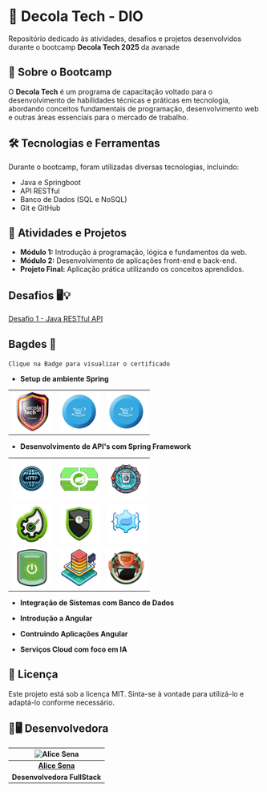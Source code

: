 # 🚀 Decola Tech - DIO

Repositório dedicado às atividades, desafios e projetos desenvolvidos durante o bootcamp **Decola Tech 2025** da avanade 

## 📌 Sobre o Bootcamp
O **Decola Tech** é um programa de capacitação voltado para o desenvolvimento de habilidades técnicas e práticas em tecnologia, abordando conceitos fundamentais de programação, desenvolvimento web e outras áreas essenciais para o mercado de trabalho.

## 🛠 Tecnologias e Ferramentas
Durante o bootcamp, foram utilizadas diversas tecnologias, incluindo:

- Java e Springboot
- API RESTful
- Banco de Dados (SQL e NoSQL)
- Git e GitHub


## 📌 Atividades e Projetos
- **Módulo 1:** Introdução à programação, lógica e fundamentos da web.
- **Módulo 2:** Desenvolvimento de aplicações front-end e back-end.
- **Projeto Final:** Aplicação prática utilizando os conceitos aprendidos.

## Desafios 🖥️💡
[Desafio 1 - Java RESTful API](scr="./desafios/desafio-1/README.md") 

## Bagdes 🏅 

`Clique na Badge para visualizar o certificado`

- **Setup de ambiente Spring**

<table>
  <tr>
    <td>
        <a href="https://hermes.dio.me/certificates/LPNYIKFM.pdf"><img src="./img/decola.png" width="80px"></a>
    </td>
      <td>
        <a href="https://hermes.dio.me/certificates/7YMKYANB.pdf"><img src="./img/java.png" width="80px"></a>
    </td>
      <td>
        <a href="https://hermes.dio.me/certificates/Z5JPLGRD.pdf"><img src="./img/java.png" width="80px"></a>
    </td>
  </tr>
  </table>

  - **Desenvolvimento de API's com Spring Framework**

  <table>
  <tr>
    <td>
        <a href="https://hermes.dio.me/certificates/Z1H1DAVO.pdf"><img src="./img/http.png" width="80px"></a>
    </td>
     <td>
        <a href="https://hermes.dio.me/certificates/LHKRHYPH.pdf"><img src="./img/spring.webp" width="80px"></a>
    </td>
     <td>
        <a href="https://hermes.dio.me/certificates/QONQ5JCM.pdf"><img src="./img/maven.webp" width="80px"></a>
    </td>
    </tr>
     <tr>
     <td>
        <a href="https://hermes.dio.me/certificates/YGHAT0VA.pdf"><img src="./img/restspring.webp" width="80px"></a>
    </td>
     <td>
        <a href="https://hermes.dio.me/certificates/AJF7DAY1.pdf"><img src="./img/restspringsecurity.webp" width="80px"></a>
    </td>
     <td>
        <a href="https://hermes.dio.me/certificates/CPTQUGZK.pdf"><img src="./img/b1.webp" width="80px"></a>
    </td>
  </tr>
     <tr>
     <td>
        <a href="https://hermes.dio.me/certificates/D3LWTJZM.pdf"><img src="./img/b3.webp" width="80px"></a>
    </td>
     <td>
        <a href="https://hermes.dio.me/certificates/ILPAH33Y.pdf"><img src="./img/b2.webp" width="80px"></a>
    </td>
     <td>
        <a href=""><img src="./img/b4.webp" width="80px"></a>
    </td>
     
  </tr>
  </table>


  - **Integração de Sistemas com Banco de Dados**

  - **Introdução a Angular**

  - **Contruindo Aplicações Angular**

  - **Serviços Cloud com foco em IA**


## 📜 Licença
Este projeto está sob a licença MIT. Sinta-se à vontade para utilizá-lo e adaptá-lo conforme necessário.

## 👩🖥 Desenvolvedora

| ![Alice Sena][img] |
|:--------------------:|
| [**Alice Sena**](https://www.linkedin.com/in/alicessenapereira/)      |
| **Desenvolvedora FullStack**     |

[img]: https://i.imgur.com/xRyocfv.png
